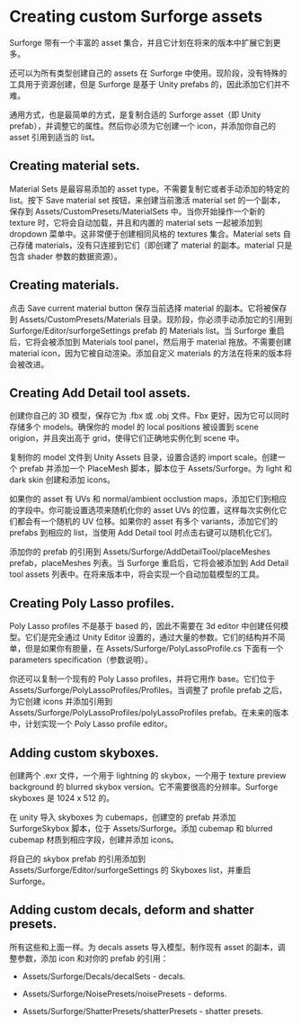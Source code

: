 # Creating custom Surforge assets

Surforge 带有一个丰富的 asset 集合，并且它计划在将来的版本中扩展它到更多。

还可以为所有类型创建自己的 assets 在 Surforge 中使用。现阶段，没有特殊的工具用于资源创建，但是 Surforge 是基于 Unity prefabs 的，因此添加它们并不难。

通用方式，也是最简单的方式，是复制合适的 Surforge asset（即 Unity prefab），并调整它的属性。然后你必须为它创建一个 icon，并添加你自己的 asset 引用到适当的 list。

## Creating material sets.

Material Sets 是最容易添加的 asset type。不需要复制它或者手动添加的特定的 list。按下 Save material set 按钮，来创建当前激活 material set 的一个副本，保存到 Assets/CustomPresets/MaterialSets 中。当你开始操作一个新的 texture 时，它将会自动加载，并且和内置的 material sets 一起被添加到 dropdown 菜单中。这非常便于创建相同风格的 textures 集合。Material sets 自己存储 materials，没有只连接到它们（即创建了 material 的副本。material 只是包含 shader 参数的数据资源）。

## Creating materials.

点击 Save current material button 保存当前选择 material 的副本。它将被保存到 Assets/CustomPresets/Materials 目录。现阶段，你必须手动添加它的引用到 Surforge/Editor/surforgeSettings prefab 的 Materials list。当 Surforge 重启后，它将会被添加到 Materials tool panel，然后用于 material 拖放。不需要创建 material icon，因为它被自动渲染。添加自定义 materials 的方法在将来的版本将会被改进。

## Creating Add Detail tool assets.

创建你自己的 3D 模型，保存它为 .fbx 或 .obj 文件。Fbx 更好，因为它可以同时存储多个 models。确保你的 model 的 local positions 被设置到 scene origion，并且突出高于 grid，使得它们正确地实例化到 scene 中。

复制你的 model 文件到 Unity Assets 目录，设置合适的 import scale。创建一个 prefab 并添加一个 PlaceMesh 脚本，脚本位于 Assets/Surforge。为 light 和 dark skin 创建和添加 icons。

如果你的 asset 有 UVs 和 normal/ambient occlustion maps，添加它们到相应的字段中。你可能设置选项来随机化你的 asset UVs 的位置，这样每次实例化它们都会有一个随机的 UV 位移。如果你的 asset 有多个 variants，添加它们的 prefabs 到相应的 list，当使用 Add Detail tool 时点击右键可以随机化它们。

添加你的 prefab 的引用到 Assets/Surforge/AddDetailTool/placeMeshes prefab，placeMeshes 列表。当 Surforge 重启后，它将会被添加到 Add Detail tool assets 列表中。在将来版本中，将会实现一个自动加载模型的工具。

## Creating Poly Lasso profiles.

Poly Lasso profiles 不是基于 based 的，因此不需要在 3d editor 中创建任何模型。它们是完全通过 Unity Editor 设置的，通过大量的参数。它们的结构并不简单，但是如果你有胆量，在 Assets/Surforge/PolyLassoProfile.cs 下面有一个 parameters specification（参数说明）。

你还可以复制一个现有的 Poly Lasso profiles，并将它用作 base。它们位于 Assets/Surforge/PolyLassoProfiles/Profiles。当调整了 profile prefab 之后，为它创建 icons 并添加引用到 Assets/Surforge/PolyLassoProfiles/polyLassoProfiles prefab。在未来的版本中，计划实现一个 Poly Lasso profile editor。

## Adding custom skyboxes.

创建两个 .exr 文件，一个用于 lightning 的 skybox，一个用于 texture preview background 的 blurred skybox version。它不需要很高的分辨率。Surforge skyboxes 是 1024 x 512 的。

在 unity 导入 skyboxes 为 cubemaps，创建空的 prefab 并添加 SurforgeSkybox 脚本，位于 Assets/Surforge。添加 cubemap 和 blurred cubemap 材质到相应字段，创建并添加 icons。

将自己的 skybox prefab 的引用添加到  Assets/Surforge/Editor/surforgeSettings 的 Skyboxes list，并重启 Surforge。

## Adding custom decals, deform and shatter presets.

所有这些和上面一样。为 decals assets 导入模型。制作现有 asset 的副本，调整参数，添加 icon 和对你的 prefab 的引用：

- Assets/Surforge/Decals/decalSets - decals.

- Assets/Surforge/NoisePresets/noisePresets - deforms.

- Assets/Surforge/ShatterPresets/shatterPresets - shatter presets.
